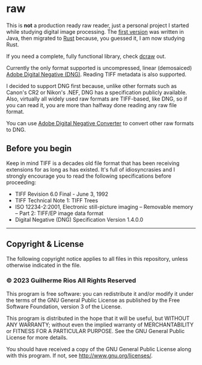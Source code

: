 # raw

This is **not** a production ready raw reader, just a personal project I started while studying digital image processing. The [first version](https://github.com/raw-tiff) was written in Java, then migrated to [Rust](https://www.rust-lang.org/) because, you guessed it, I am now studying Rust.

If you need a complete, fully functional library, check [dcraw](https://www.cybercom.net/~dcoffin/dcraw/) out.

Currently the only format supported is uncompressed, linear (demosaiced) [Adobe Digital Negative (DNG)](https://helpx.adobe.com/camera-raw/digital-negative.html). Reading TIFF metadata is also supported.

I decided to support DNG first because, unlike other formats such as Canon's CR2 or Nikon's .NEF, DNG has a specification publicly available. Also, virtually all widely used raw formats are TIFF-based, like DNG, so if you can read it, you are more than halfway done reading any raw file format.

You can use [Adobe Digital Negative Converter](https://helpx.adobe.com/camera-raw/using/adobe-dng-converter.html) to convert other raw formats to DNG.

## Before you begin

Keep in mind TIFF is a decades old file format that has been receiving extensions for as long as has existed. It's full of idiosyncrasies and I strongly encourage you to read the following specifications before proceeding:

* TIFF Revision 6.0 Final - June 3, 1992
* TIFF Technical Note 1: TIFF Trees
* ISO 12234-2:2001, Electronic still-picture imaging – Removable memory – Part 2: TIFF/EP image data format
* Digital Negative (DNG) Specification Version 1.4.0.0
_____
## Copyright & License

The following copyright notice applies to all files in this repository, unless otherwise indicated in the file.

### © 2023 Guilherme Rios All Rights Reserved

This program is free software: you can redistribute it and/or modify it under the terms of the GNU General Public License as published by the Free Software Foundation, version 3 of the License.

This program is distributed in the hope that it will be useful, but WITHOUT ANY WARRANTY; without even the implied warranty of MERCHANTABILITY or FITNESS FOR A PARTICULAR PURPOSE. See the GNU General Public License for more details.

You should have received a copy of the GNU General Public License along with this program. If not, see http://www.gnu.org/licenses/.
